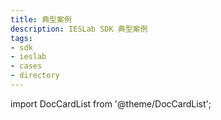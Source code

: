 ```yaml
---
title: 典型案例
description: IESLab SDK 典型案例
tags:
- sdk
- ieslab
- cases
- directory
---
```


import DocCardList from '@theme/DocCardList';

<DocCardList />